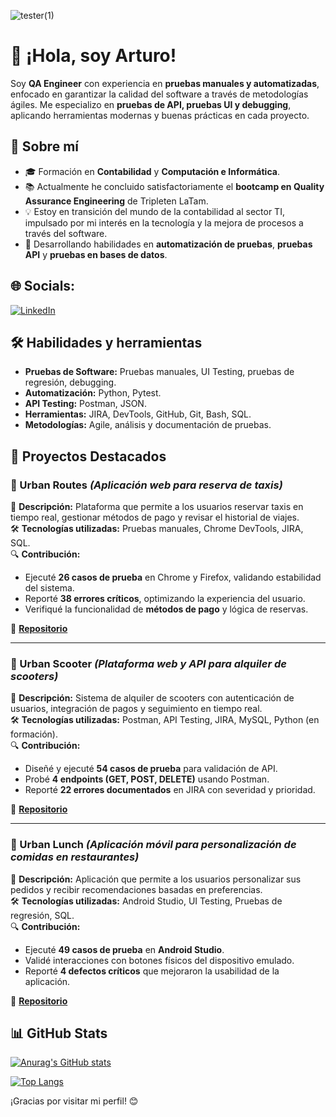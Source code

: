 
![tester(1)](https://github.com/user-attachments/assets/368d3250-3a36-4de1-8143-04dffa1e5779)


# 👋 ¡Hola, soy Arturo!

Soy **QA Engineer** con experiencia en **pruebas manuales y automatizadas**, enfocado en garantizar la calidad del software a través de metodologías ágiles. Me especializo en **pruebas de API, pruebas UI y debugging**, aplicando herramientas modernas y buenas prácticas en cada proyecto.

## 🚀 Sobre mí
- 🎓 Formación en **Contabilidad** y **Computación e Informática**.
- 📚 Actualmente he concluido satisfactoriamente el **bootcamp en Quality Assurance Engineering** de Tripleten LaTam.
- 💡 Estoy en transición del mundo de la contabilidad al sector TI, impulsado por mi interés en la tecnología y la mejora de procesos a través del software.
- 🧩 Desarrollando habilidades en **automatización de pruebas**, **pruebas API** y **pruebas en bases de datos**.

## 🌐 Socials:
[![LinkedIn](https://img.shields.io/badge/LinkedIn-%230077B5.svg?logo=linkedin&logoColor=white)](https://www.linkedin.com/in/arturo-lopez-236187111/) 

## 🛠️ Habilidades y herramientas

- **Pruebas de Software:** Pruebas manuales, UI Testing, pruebas de regresión, debugging.
- **Automatización:** Python, Pytest.
- **API Testing:** Postman, JSON.
- **Herramientas:** JIRA, DevTools, GitHub, Git, Bash, SQL.
- **Metodologías:** Agile, análisis y documentación de pruebas.

## 🚀 Proyectos Destacados

### 🔹 Urban Routes *(Aplicación web para reserva de taxis)*
📌 **Descripción:** Plataforma que permite a los usuarios reservar taxis en tiempo real, gestionar métodos de pago y revisar el historial de viajes.  
🛠 **Tecnologías utilizadas:** Pruebas manuales, Chrome DevTools, JIRA, SQL.  
🔍 **Contribución:**  
- Ejecuté **26 casos de prueba** en Chrome y Firefox, validando estabilidad del sistema.  
- Reporté **38 errores críticos**, optimizando la experiencia del usuario.  
- Verifiqué la funcionalidad de **métodos de pago** y lógica de reservas.  

🔗 **[Repositorio](https://docs.google.com/spreadsheets/d/1Kq9tyAy5LoRQFNF_J6WgPBlHN-nXnjq5SFrlTk4nzYU/edit?usp=sharing)**

---

### 🔹 Urban Scooter *(Plataforma web y API para alquiler de scooters)*
📌 **Descripción:** Sistema de alquiler de scooters con autenticación de usuarios, integración de pagos y seguimiento en tiempo real.  
🛠 **Tecnologías utilizadas:** Postman, API Testing, JIRA, MySQL, Python (en formación).  
🔍 **Contribución:**  
- Diseñé y ejecuté **54 casos de prueba** para validación de API.  
- Probé **4 endpoints (GET, POST, DELETE)** usando Postman.  
- Reporté **22 errores documentados** en JIRA con severidad y prioridad.  

🔗 **[Repositorio](https://docs.google.com/spreadsheets/d/1_-fV2mTVxH_mYPH2XExJx9rRmt5Cz8tAWfiswwo0Cp0/edit?usp=sharing)**

---

### 🔹 Urban Lunch *(Aplicación móvil para personalización de comidas en restaurantes)*
📌 **Descripción:** Aplicación que permite a los usuarios personalizar sus pedidos y recibir recomendaciones basadas en preferencias.  
🛠 **Tecnologías utilizadas:** Android Studio, UI Testing, Pruebas de regresión, SQL.  
🔍 **Contribución:**  
- Ejecuté **49 casos de prueba** en **Android Studio**.  
- Validé interacciones con botones físicos del dispositivo emulado.  
- Reporté **4 defectos críticos** que mejoraron la usabilidad de la aplicación.  

🔗 **[Repositorio](https://docs.google.com/spreadsheets/d/1ToCypTJ8gPMkR1fR7n6ESvk9xeK9H7RUlibX9hsDYKI/edit?usp=sharing)** 

## 📊 GitHub Stats
[![Anurag's GitHub stats](https://github-readme-stats.vercel.app/api?username=ArturoLopMan)](https://github.com/anuraghazra/github-readme-stats)<br/>

[![Top Langs](https://github-readme-stats.vercel.app/api/top-langs/?username=ArturoLopMan)](https://github.com/anuraghazra/github-readme-stats)

¡Gracias por visitar mi perfil! 😊
<!--
**ArturoLopMan/ArturoLopMan** is a ✨ _special_ ✨ repository because its `README.md` (this file) appears on your GitHub profile.

Here are some ideas to get you started:

- 🔭 I’m currently working on ...
- 🌱 I’m currently learning ...
- 👯 I’m looking to collaborate on ...
- 🤔 I’m looking for help with ...
- 💬 Ask me about ...
- 📫 How to reach me: ...
- 😄 Pronouns: ...
- ⚡ Fun fact: ...
-->
